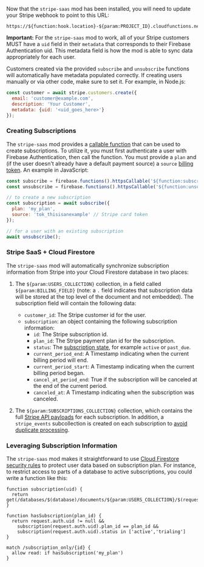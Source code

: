 Now that the `stripe-saas` mod has been installed, you will need to update your Stripe webhook
to point to this URL:

    https://${function:hook.location}-${param:PROJECT_ID}.cloudfunctions.net/${function:hook.name}

**Important:** For the `stripe-saas` mod to work, all of your Stripe customers MUST have a
`uid` field in their `metadata` that corresponds to their Firebase Authentication uid. This
metadata field is how the mod is able to sync data appropriately for each user.

Customers created via the provided `subscribe` and `unsubscribe` functions will automatically
have metadata populated correctly. If creating users manually or via other code, make sure to
set it. For example, in Node.js:

```js
const customer = await stripe.customers.create({
  email: 'customer@example.com',
  description: 'Your Customer',
  metadata: {uid: '<uid_goes_here>'}
});
```

### Creating Subscriptions

The `stripe-saas` mod provides a [callable function][callable] that can be used to create subscriptions.
To utilize it, you must first authenticate a user with Firebase Authentication, then call the
function. You must provide a `plan` and (if the user doesn't already have a default payment
source) a `source` [billing token][source]. An example in JavaScript:

```js
const subscribe = firebase.functions().httpsCallable('${function:subscribe.name}');
const unsubscribe = firebase.functions().httpsCallable('${function:unsubscribe.name}');

// to create a new subscription
const subscription = await subscribe({
  plan: 'my_plan',
  source: 'tok_thisisanexample' // Stripe card token
});

// for a user with an existing subscription
await unsubscribe();
```

### Stripe SaaS + Cloud Firestore

The `stripe-saas` mod will automatically synchronize subscription information from Stripe
into your Cloud Firestore database in two places:

1. The `${param:USERS_COLLECTION}` collection, in a field called `${param:BILLING_FIELD}` (note: a `.`
   field indicates that subscription data will be stored at the top level of the document and
   not embedded). The subscription field will contain the following data:

   * `customer_id`: The Stripe customer id for the user.
   * `subscription`: an object containing the following subscription information:
     * `id`: The Stripe subscription id.
     * `plan_id`: The Stripe payment plan id for the subscription.
     * `status`: The [subscription state][states], for example `active` or `past_due`.
     * `current_period_end`: A Timestamp indicating when the current billing period will end.
     * `current_period_start`: A Timestamp indicating when the current billing period began.
     * `cancel_at_period_end`: True if the subscription will be canceled at the end of the current period.
     * `canceled_at`: A Timestamp indicating when the subscription was canceled.

2. The `${param:SUBSCRIPTIONS_COLLECTION}` collection, which contains the  full [Stripe API payloads][sub]
   for each subscription. In addition, a `stripe_events` subcollection is created on each subscription
   to [avoid duplicate processing][idempotency].

### Leveraging Subscription Information

The `stripe-saas` mod makes it straightforward to use [Cloud Firestore security rules][rules] to protect
user data based on subscription plan. For instance, to restrict access to parts of a database to
active subscriptions, you could write a function like this:

```
function subscription(uid) {
  return get(/databases/$(database)/documents/${param:USERS_COLLECTION}/$(request.auth.uid)).data.${param:BILLING_FIELD}.subscription
}

function hasSubscription(plan_id) {
  return request.auth.uid != null &&
    subscription(request.auth.uid).plan_id == plan_id &&
    subscription(request.auth.uid).status in ['active','trialing']
}

match /subscription_only/{id} {
  allow read: if hasSubscription('my_plan')
}
```

[callable]: https://firebase.google.com/docs/functions/callable
[source]: https://stripe.com/docs/quickstart#collecting-payment-information
[states]: https://stripe.com/docs/billing/lifecycle#subscription-states
[sub]: https://stripe.com/docs/api/subscriptions/object
[idempotency]: https://stripe.com/docs/webhooks#best-practices
[rules]: https://firebase.google.com/docs/firestore/security/get-started
